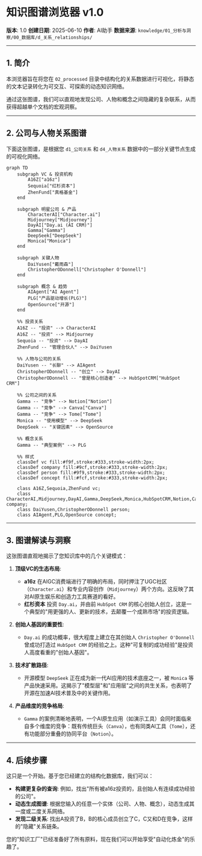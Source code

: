 # 知识图谱浏览器 v1.0

**版本**: 1.0
**创建日期**: 2025-06-10
**作者**: AI助手
**数据来源**: `knowledge/01_分析与洞察/00_数据库/d_关系_relationships/`

---

## 1. 简介

本浏览器旨在将您在 `02_processed` 目录中结构化的关系数据进行可视化，将静态的文本记录转化为可交互、可探索的动态知识网络。

通过这张图谱，我们可以直观地发现公司、人物和概念之间隐藏的复杂联系，从而获得超越单个文档的宏观洞察。

---

## 2. 公司与人物关系图谱

下面这张图谱，是根据您 `d1_公司关系` 和 `d4_人物关系` 数据中的一部分关键节点生成的可视化网络。

```mermaid
graph TD
    subgraph VC & 投资机构
        A16Z["a16z"]
        Sequoia["红杉资本"]
        ZhenFund["真格基金"]
    end

    subgraph 明星公司 & 产品
        CharacterAI["Character.ai"]
        Midjourney["Midjourney"]
        DayAI["Day.ai (AI CRM)"]
        Gamma["Gamma"]
        DeepSeek["DeepSeek"]
        Monica["Monica"]
    end

    subgraph 关键人物
        DaiYusen["戴雨森"]
        ChristopherODonnell["Christopher O'Donnell"]
    end
    
    subgraph 概念 & 趋势
        AIAgent["AI Agent"]
        PLG["产品驱动增长(PLG)"]
        OpenSource["开源"]
    end

    %% 投资关系
    A16Z -- "投资" --> CharacterAI
    A16Z -- "投资" --> Midjourney
    Sequoia -- "投资" --> DayAI
    ZhenFund -- "管理合伙人" --> DaiYusen

    %% 人物与公司的关系
    DaiYusen -- "长聊" --> AIAgent
    ChristopherODonnell -- "创立" --> DayAI
    ChristopherODonnell -- "曾是核心创造者" --> HubSpotCRM["HubSpot CRM"]
    
    %% 公司之间的关系
    Gamma -- "竞争" --> Notion["Notion"]
    Gamma -- "竞争" --> Canva["Canva"]
    Gamma -- "竞争" --> Tome["Tome"]
    Monica -- "使用模型" --> DeepSeek
    DeepSeek -- "关键因素" --> OpenSource
    
    %% 概念关系
    Gamma -- "典型案例" --> PLG

    %% 样式
    classDef vc fill:#f9f,stroke:#333,stroke-width:2px;
    classDef company fill:#9cf,stroke:#333,stroke-width:2px;
    classDef person fill:#9f9,stroke:#333,stroke-width:2px;
    classDef concept fill:#fcf,stroke:#333,stroke-width:2px;

    class A16Z,Sequoia,ZhenFund vc;
    class CharacterAI,Midjourney,DayAI,Gamma,DeepSeek,Monica,HubSpotCRM,Notion,Canva,Tome company;
    class DaiYusen,ChristopherODonnell person;
    class AIAgent,PLG,OpenSource concept;

```

---

## 3. 图谱解读与洞察

这张图谱直观地揭示了您知识库中的几个关键模式：

1.  **顶级VC的生态布局**:
    *   **a16z** 在AIGC消费端进行了明确的布局，同时押注了UGC社区（`Character.ai`）和专业内容创作（`Midjourney`）两个方向。这反映了其对AI原生娱乐和创造力工具赛道的看好。
    *   **红杉资本** 投资 `Day.ai`，并由前 `HubSpot CRM` 的核心创始人创立，这是一个典型的"用更强的人、更新的技术，去颠覆一个成熟市场"的投资逻辑。

2.  **创始人基因的重要性**:
    *   `Day.ai` 的成功概率，很大程度上建立在其创始人 `Christopher O'Donnell` 曾成功打造过 `HubSpot CRM` 的经验之上。这种"可复制的成功经验"是投资人高度看重的"创始人基因"。

3.  **技术扩散路径**:
    *   开源模型 `DeepSeek` 正在成为新一代AI应用的技术底座之一，被 `Monica` 等产品快速采用。这揭示了"模型层"和"应用层"之间的共生关系，也表明了开源在加速AI技术普及中的关键作用。

4.  **产品维度的竞争格局**:
    *   `Gamma` 的案例清晰地表明，一个AI原生应用（如演示工具）会同时面临来自多个维度的竞争：既有传统巨头（`Canva`），也有同类AI工具（`Tome`），还有功能部分重叠的协同平台（`Notion`）。

---

## 4. 后续步骤

这只是一个开始。基于您已经建立的结构化数据库，我们可以：

*   **构建更复杂的查询**: 例如，找出"所有被a16z投资的，且创始人有连续成功经验的公司"。
*   **动态生成图谱**: 根据您输入的任意一个实体（公司、人物、概念），动态生成其一度或二度关系网络。
*   **发现二级关系**: 找出A投资了B，B的核心成员创立了C，C又和D在竞争，这样的"隐藏"关系链条。

您的"知识工厂"已经准备好了所有原料，现在我们可以开始享受"自动化炼金"的乐趣了。 